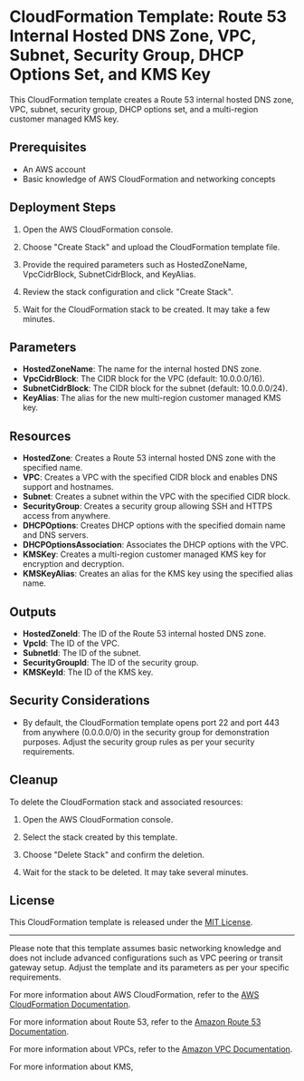 # CloudFormation Template: Route 53 Internal Hosted DNS Zone, VPC, Subnet, Security Group, DHCP Options Set, and KMS Key

This CloudFormation template creates a Route 53 internal hosted DNS zone, VPC, subnet, security group, DHCP options set, and a multi-region customer managed KMS key.

## Prerequisites



- An AWS account
- Basic knowledge of AWS CloudFormation and networking concepts

## Deployment Steps

1. Open the AWS CloudFormation console.

2. Choose "Create Stack" and upload the CloudFormation template file.

3. Provide the required parameters such as HostedZoneName, VpcCidrBlock, SubnetCidrBlock, and KeyAlias.

4. Review the stack configuration and click "Create Stack".

5. Wait for the CloudFormation stack to be created. It may take a few minutes.

## Parameters

- **HostedZoneName**: The name for the internal hosted DNS zone.
- **VpcCidrBlock**: The CIDR block for the VPC (default: 10.0.0.0/16).
- **SubnetCidrBlock**: The CIDR block for the subnet (default: 10.0.0.0/24).
- **KeyAlias**: The alias for the new multi-region customer managed KMS key.

## Resources

- **HostedZone**: Creates a Route 53 internal hosted DNS zone with the specified name.
- **VPC**: Creates a VPC with the specified CIDR block and enables DNS support and hostnames.
- **Subnet**: Creates a subnet within the VPC with the specified CIDR block.
- **SecurityGroup**: Creates a security group allowing SSH and HTTPS access from anywhere.
- **DHCPOptions**: Creates DHCP options with the specified domain name and DNS servers.
- **DHCPOptionsAssociation**: Associates the DHCP options with the VPC.
- **KMSKey**: Creates a multi-region customer managed KMS key for encryption and decryption.
- **KMSKeyAlias**: Creates an alias for the KMS key using the specified alias name.

## Outputs

- **HostedZoneId**: The ID of the Route 53 internal hosted DNS zone.
- **VpcId**: The ID of the VPC.
- **SubnetId**: The ID of the subnet.
- **SecurityGroupId**: The ID of the security group.
- **KMSKeyId**: The ID of the KMS key.

## Security Considerations

- By default, the CloudFormation template opens port 22 and port 443 from anywhere (0.0.0.0/0) in the security group for demonstration purposes. Adjust the security group rules as per your security requirements.

## Cleanup

To delete the CloudFormation stack and associated resources:

1. Open the AWS CloudFormation console.

2. Select the stack created by this template.

3. Choose "Delete Stack" and confirm the deletion.

4. Wait for the stack to be deleted. It may take several minutes.

## License

This CloudFormation template is released under the [MIT License](LICENSE).

---

Please note that this template assumes basic networking knowledge and does not include advanced configurations such as VPC peering or transit gateway setup. Adjust the template and its parameters as per your specific requirements.

For more information about AWS CloudFormation, refer to the [AWS CloudFormation Documentation](https://docs.aws.amazon.com/cloudformation/).

For more information about Route 53, refer to the [Amazon Route 53 Documentation](https://docs.aws.amazon.com/Route53/).

For more information about VPCs, refer to the [Amazon VPC Documentation](https://docs.aws.amazon.com/vpc/).

For more information about KMS,
